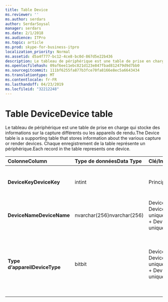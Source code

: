 ```yaml
---
title: Table Device
ms.reviewer: ''
ms.author: serdars
author: SerdarSoysal
manager: serdars
ms.date: 2/1/2018
ms.audience: ITPro
ms.topic: article
ms.prod: skype-for-business-itpro
localization_priority: Normal
ms.assetid: d5a4f777-bc12-4ce8-bc0d-867d5e22b436
description: Le tableau de périphérique est une table de prise en charge qui stocke des informations sur la capture différents ou les appareils de rendu. Chaque enregistrement de la table représente un périphérique.
ms.openlocfilehash: 09af6ee11ebc821d123e847fbad812479d9d7bb0
ms.sourcegitcommit: 111bf6255fa877b3fce70fa8166e8ec5a6643434
ms.translationtype: MT
ms.contentlocale: fr-FR
ms.lasthandoff: 04/23/2019
ms.locfileid: "32212248"
---
```

# <a name="device-table"></a><span data-ttu-id="389e1-104">Table Device</span><span class="sxs-lookup"><span data-stu-id="389e1-104">Device table</span></span>
 
<span data-ttu-id="389e1-105">Le tableau de périphérique est une table de prise en charge qui stocke des informations sur la capture différents ou les appareils de rendu.</span><span class="sxs-lookup"><span data-stu-id="389e1-105">The Device table is a supporting table that stores information about the various capture or render devices.</span></span> <span data-ttu-id="389e1-106">Chaque enregistrement de la table représente un périphérique.</span><span class="sxs-lookup"><span data-stu-id="389e1-106">Each record in the table represents one device.</span></span>
  
|<span data-ttu-id="389e1-107">**Colonne**</span><span class="sxs-lookup"><span data-stu-id="389e1-107">**Column**</span></span>|<span data-ttu-id="389e1-108">**Type de données**</span><span class="sxs-lookup"><span data-stu-id="389e1-108">**Data Type**</span></span>|<span data-ttu-id="389e1-109">**Clé/Index**</span><span class="sxs-lookup"><span data-stu-id="389e1-109">**Key/Index**</span></span>|<span data-ttu-id="389e1-110">**Détails**</span><span class="sxs-lookup"><span data-stu-id="389e1-110">**Details**</span></span>|
|:-----|:-----|:-----|:-----|
|<span data-ttu-id="389e1-111">**DeviceKey**</span><span class="sxs-lookup"><span data-stu-id="389e1-111">**DeviceKey**</span></span> <br/> |<span data-ttu-id="389e1-112">int</span><span class="sxs-lookup"><span data-stu-id="389e1-112">int</span></span>  <br/> |<span data-ttu-id="389e1-113">Principal</span><span class="sxs-lookup"><span data-stu-id="389e1-113">Primary</span></span>  <br/> |<span data-ttu-id="389e1-114">Numéro unique qui identifie ce périphérique.</span><span class="sxs-lookup"><span data-stu-id="389e1-114">Unique number identifying this device.</span></span>  <br/> |
|<span data-ttu-id="389e1-115">**DeviceName**</span><span class="sxs-lookup"><span data-stu-id="389e1-115">**DeviceName**</span></span> <br/> |<span data-ttu-id="389e1-116">nvarchar(256)</span><span class="sxs-lookup"><span data-stu-id="389e1-116">nvarchar(256)</span></span>  <br/> |<span data-ttu-id="389e1-117">DeviceName + DeviceType est unique</span><span class="sxs-lookup"><span data-stu-id="389e1-117">DeviceName + DeviceType is unique</span></span>  <br/> |<span data-ttu-id="389e1-118">Nom du périphérique.</span><span class="sxs-lookup"><span data-stu-id="389e1-118">Device name.</span></span>  <br/> |
|<span data-ttu-id="389e1-119">**Type d’appareil**</span><span class="sxs-lookup"><span data-stu-id="389e1-119">**DeviceType**</span></span> <br/> |<span data-ttu-id="389e1-120">bit</span><span class="sxs-lookup"><span data-stu-id="389e1-120">bit</span></span>  <br/> |<span data-ttu-id="389e1-121">DeviceName + DeviceType est unique</span><span class="sxs-lookup"><span data-stu-id="389e1-121">DeviceName + DeviceType is unique</span></span>  <br/> |<span data-ttu-id="389e1-122">Type d’appareil.</span><span class="sxs-lookup"><span data-stu-id="389e1-122">Device type.</span></span> <span data-ttu-id="389e1-123">1 est un périphérique de capture, 0 correspond à un périphérique de rendu.</span><span class="sxs-lookup"><span data-stu-id="389e1-123">1 is a capture device, 0 is a render device.</span></span>  <br/> |
   

